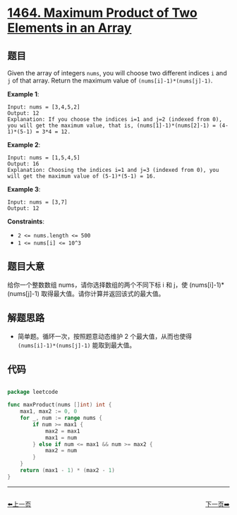 # [1464. Maximum Product of Two Elements in an Array](https://leetcode.com/problems/maximum-product-of-two-elements-in-an-array/)


## 题目

Given the array of integers `nums`, you will choose two different indices `i` and `j` of that array. Return the maximum value of `(nums[i]-1)*(nums[j]-1)`.

**Example 1**:

```
Input: nums = [3,4,5,2]
Output: 12 
Explanation: If you choose the indices i=1 and j=2 (indexed from 0), you will get the maximum value, that is, (nums[1]-1)*(nums[2]-1) = (4-1)*(5-1) = 3*4 = 12. 

```

**Example 2**:

```
Input: nums = [1,5,4,5]
Output: 16
Explanation: Choosing the indices i=1 and j=3 (indexed from 0), you will get the maximum value of (5-1)*(5-1) = 16.

```

**Example 3**:

```
Input: nums = [3,7]
Output: 12

```

**Constraints**:

- `2 <= nums.length <= 500`
- `1 <= nums[i] <= 10^3`

## 题目大意

给你一个整数数组 nums，请你选择数组的两个不同下标 i 和 j，使 (nums[i]-1)*(nums[j]-1) 取得最大值。请你计算并返回该式的最大值。

## 解题思路

- 简单题。循环一次，按照题意动态维护 2 个最大值，从而也使得 `(nums[i]-1)*(nums[j]-1)` 能取到最大值。

## 代码

```go

package leetcode

func maxProduct(nums []int) int {
	max1, max2 := 0, 0
	for _, num := range nums {
		if num >= max1 {
			max2 = max1
			max1 = num
		} else if num <= max1 && num >= max2 {
			max2 = num
		}
	}
	return (max1 - 1) * (max2 - 1)
}

```


----------------------------------------------
<div style="display: flex;justify-content: space-between;align-items: center;">
<p><a href="https://books.halfrost.com/leetcode/ChapterFour/1400~1499/1463.Cherry-Pickup-II/">⬅️上一页</a></p>
<p><a href="https://books.halfrost.com/leetcode/ChapterFour/1400~1499/1465.Maximum-Area-of-a-Piece-of-Cake-After-Horizontal-and-Vertical-Cuts/">下一页➡️</a></p>
</div>
